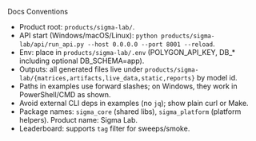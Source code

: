 Docs Conventions

- Product root: `products/sigma-lab/`.
- API start (Windows/macOS/Linux): `python products/sigma-lab/api/run_api.py --host 0.0.0.0 --port 8001 --reload`.
- Env: place in `products/sigma-lab/.env` (POLYGON_API_KEY, DB_* including optional DB_SCHEMA=app).
- Outputs: all generated files live under `products/sigma-lab/{matrices,artifacts,live_data,static,reports}` by model id.
- Paths in examples use forward slashes; on Windows, they work in PowerShell/CMD as shown.
- Avoid external CLI deps in examples (no `jq`); show plain curl or Make.
- Package names: `sigma_core` (shared libs), `sigma_platform` (platform helpers). Product name: Sigma Lab.
- Leaderboard: supports `tag` filter for sweeps/smoke.

